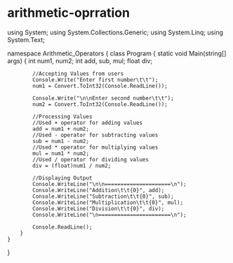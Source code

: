 # arithmetic-oprration
using System;
using System.Collections.Generic;
using System.Linq;
using System.Text;
 
namespace Arithmetic_Operators
{
    class Program
    {
        static void Main(string[] args)
        {
            int num1, num2;
            int add, sub, mul;
            float div;
 
            //Accepting Values from users
            Console.Write("Enter first number\t\t");
            num1 = Convert.ToInt32(Console.ReadLine());
 
            Console.Write("\n\nEnter second number\t\t");
            num2 = Convert.ToInt32(Console.ReadLine());
 
            //Processing Values
            //Used + operator for adding values
            add = num1 + num2;
            //Used - operator for subtracting values
            sub = num1 - num2;
            //Used * operator for multiplying values
            mul = num1 * num2;
            //Used / operator for dividing values
            div = (float)num1 / num2;
 
            //Displaying Output
            Console.WriteLine("\n\n=====================\n");
            Console.WriteLine("Addition\t\t{0}", add);
            Console.WriteLine("Subtraction\t\t{0}", sub);
            Console.WriteLine("Multiplication\t\t{0}", mul);
            Console.WriteLine("Division\t\t{0}", div);
            Console.WriteLine("\n=======================\n");
 
            Console.ReadLine();
        }
    }
}
